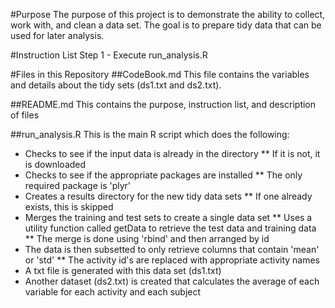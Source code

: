 #Purpose
The purpose of this project is to demonstrate the ability to collect, work with, and clean a data set. The goal is to prepare tidy data that can be used for later analysis. 

#Instruction List
Step 1 - Execute run_analysis.R

#Files in this Repository
##CodeBook.md
This file contains the variables and details about the tidy sets (ds1.txt and ds2.txt).

##README.md
This contains the purpose, instruction list, and description of files

##run_analysis.R
This is the main R script which does the following:
* Checks to see if the input data is already in the directory
** If it is not, it is downloaded
* Checks to see if the appropriate packages are installed
** The only required package is 'plyr'
* Creates a results directory for the new tidy data sets
** If one already exists, this is skipped
* Merges the training and test sets to create a single data set
** Uses a utility function called getData to retrieve the test data and training data
** The merge is done using 'rbind' and then arranged by id
* The data is then subsetted to only retrieve columns that contain 'mean' or 'std'
** The activity id's are replaced with appropriate activity names
* A txt file is generated with this data set (ds1.txt)
* Another dataset (ds2.txt) is created that calculates the average of each variable for each activity and each subject

	

